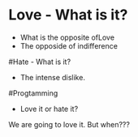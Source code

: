 # Love - What is it?
* What is the opposite ofLove
* The opposide of indifference 

#Hate - What is it?
* The intense dislike.

#Progtamming
* Love it or hate it?

We are going to love it. But when???
